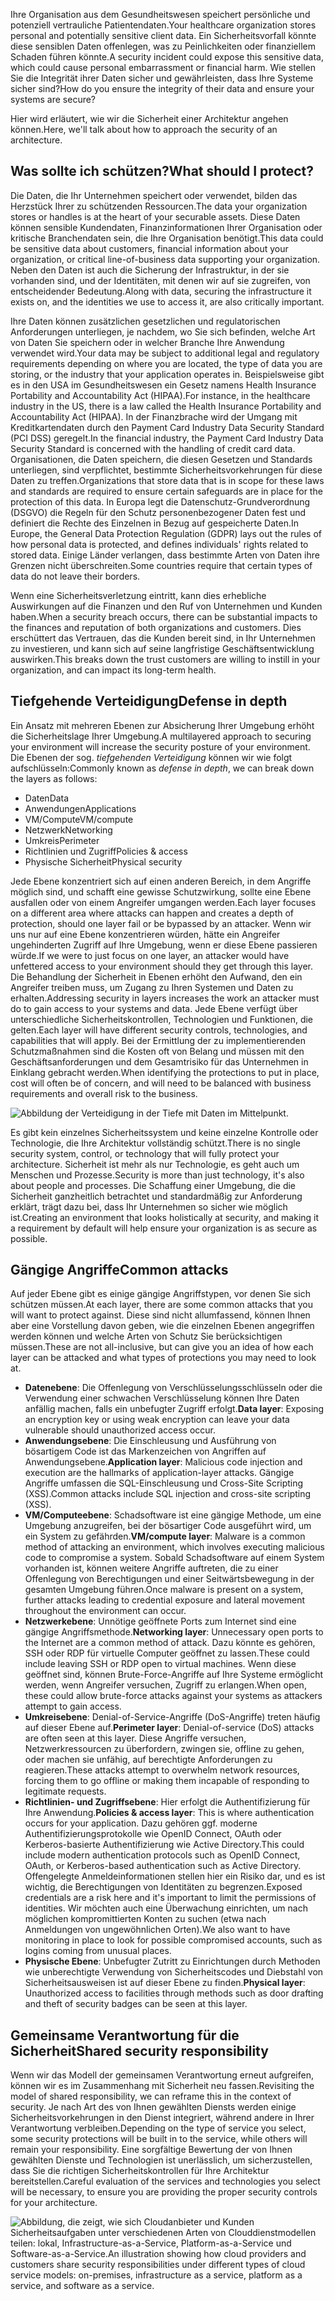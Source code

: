 <span data-ttu-id="5f647-101">Ihre Organisation aus dem Gesundheitswesen speichert persönliche und potenziell vertrauliche Patientendaten.</span><span class="sxs-lookup"><span data-stu-id="5f647-101">Your healthcare organization stores personal and potentially sensitive client data.</span></span> <span data-ttu-id="5f647-102">Ein Sicherheitsvorfall könnte diese sensiblen Daten offenlegen, was zu Peinlichkeiten oder finanziellem Schaden führen könnte.</span><span class="sxs-lookup"><span data-stu-id="5f647-102">A security incident could expose this sensitive data, which could cause personal embarrassment or financial harm.</span></span> <span data-ttu-id="5f647-103">Wie stellen Sie die Integrität ihrer Daten sicher und gewährleisten, dass Ihre Systeme sicher sind?</span><span class="sxs-lookup"><span data-stu-id="5f647-103">How do you ensure the integrity of their data and ensure your systems are secure?</span></span> 

<span data-ttu-id="5f647-104">Hier wird erläutert, wie wir die Sicherheit einer Architektur angehen können.</span><span class="sxs-lookup"><span data-stu-id="5f647-104">Here, we'll talk about how to approach the security of an architecture.</span></span>

## <a name="what-should-i-protect"></a><span data-ttu-id="5f647-105">Was sollte ich schützen?</span><span class="sxs-lookup"><span data-stu-id="5f647-105">What should I protect?</span></span>

<span data-ttu-id="5f647-106">Die Daten, die Ihr Unternehmen speichert oder verwendet, bilden das Herzstück Ihrer zu schützenden Ressourcen.</span><span class="sxs-lookup"><span data-stu-id="5f647-106">The data your organization stores or handles is at the heart of your securable assets.</span></span> <span data-ttu-id="5f647-107">Diese Daten können sensible Kundendaten, Finanzinformationen Ihrer Organisation oder kritische Branchendaten sein, die Ihre Organisation benötigt.</span><span class="sxs-lookup"><span data-stu-id="5f647-107">This data could be sensitive data about customers, financial information about your organization, or critical line-of-business data supporting your organization.</span></span> <span data-ttu-id="5f647-108">Neben den Daten ist auch die Sicherung der Infrastruktur, in der sie vorhanden sind, und der Identitäten, mit denen wir auf sie zugreifen, von entscheidender Bedeutung.</span><span class="sxs-lookup"><span data-stu-id="5f647-108">Along with data, securing the infrastructure it exists on, and the identities we use to access it, are also critically important.</span></span>

<span data-ttu-id="5f647-109">Ihre Daten können zusätzlichen gesetzlichen und regulatorischen Anforderungen unterliegen, je nachdem, wo Sie sich befinden, welche Art von Daten Sie speichern oder in welcher Branche Ihre Anwendung verwendet wird.</span><span class="sxs-lookup"><span data-stu-id="5f647-109">Your data may be subject to additional legal and regulatory requirements depending on where you are located, the type of data you are storing, or the industry that your application operates in.</span></span> <span data-ttu-id="5f647-110">Beispielsweise gibt es in den USA im Gesundheitswesen ein Gesetz namens Health Insurance Portability and Accountability Act (HIPAA).</span><span class="sxs-lookup"><span data-stu-id="5f647-110">For instance, in the healthcare industry in the US, there is a law called the Health Insurance Portability and Accountability Act (HIPAA).</span></span> <span data-ttu-id="5f647-111">In der Finanzbrache wird der Umgang mit Kreditkartendaten durch den Payment Card Industry Data Security Standard (PCI DSS) geregelt.</span><span class="sxs-lookup"><span data-stu-id="5f647-111">In the financial industry, the Payment Card Industry Data Security Standard is concerned with the handling of credit card data.</span></span> <span data-ttu-id="5f647-112">Organisationen, die Daten speichern, die diesen Gesetzen und Standards unterliegen, sind verpflichtet, bestimmte Sicherheitsvorkehrungen für diese Daten zu treffen.</span><span class="sxs-lookup"><span data-stu-id="5f647-112">Organizations that store data that is in scope for these laws and standards are required to ensure certain safeguards are in place for the protection of this data.</span></span> <span data-ttu-id="5f647-113">In Europa legt die Datenschutz-Grundverordnung (DSGVO) die Regeln für den Schutz personenbezogener Daten fest und definiert die Rechte des Einzelnen in Bezug auf gespeicherte Daten.</span><span class="sxs-lookup"><span data-stu-id="5f647-113">In Europe, the General Data Protection Regulation (GDPR) lays out the rules of how personal data is protected, and defines individuals' rights related to stored data.</span></span> <span data-ttu-id="5f647-114">Einige Länder verlangen, dass bestimmte Arten von Daten ihre Grenzen nicht überschreiten.</span><span class="sxs-lookup"><span data-stu-id="5f647-114">Some countries require that certain types of data do not leave their borders.</span></span>

<span data-ttu-id="5f647-115">Wenn eine Sicherheitsverletzung eintritt, kann dies erhebliche Auswirkungen auf die Finanzen und den Ruf von Unternehmen und Kunden haben.</span><span class="sxs-lookup"><span data-stu-id="5f647-115">When a security breach occurs, there can be substantial impacts to the finances and reputation of both organizations and customers.</span></span> <span data-ttu-id="5f647-116">Dies erschüttert das Vertrauen, das die Kunden bereit sind, in Ihr Unternehmen zu investieren, und kann sich auf seine langfristige Geschäftsentwicklung auswirken.</span><span class="sxs-lookup"><span data-stu-id="5f647-116">This breaks down the trust customers are willing to instill in your organization, and can impact its long-term health.</span></span>

## <a name="defense-in-depth"></a><span data-ttu-id="5f647-117">Tiefgehende Verteidigung</span><span class="sxs-lookup"><span data-stu-id="5f647-117">Defense in depth</span></span>

<span data-ttu-id="5f647-118">Ein Ansatz mit mehreren Ebenen zur Absicherung Ihrer Umgebung erhöht die Sicherheitslage Ihrer Umgebung.</span><span class="sxs-lookup"><span data-stu-id="5f647-118">A multilayered approach to securing your environment will increase the security posture of your environment.</span></span> <span data-ttu-id="5f647-119">Die Ebenen der sog. _tiefgehenden Verteidigung_ können wir wie folgt aufschlüsseln:</span><span class="sxs-lookup"><span data-stu-id="5f647-119">Commonly known as _defense in depth_, we can break down the layers as follows:</span></span>

* <span data-ttu-id="5f647-120">Daten</span><span class="sxs-lookup"><span data-stu-id="5f647-120">Data</span></span>
* <span data-ttu-id="5f647-121">Anwendungen</span><span class="sxs-lookup"><span data-stu-id="5f647-121">Applications</span></span>
* <span data-ttu-id="5f647-122">VM/Compute</span><span class="sxs-lookup"><span data-stu-id="5f647-122">VM/compute</span></span>
* <span data-ttu-id="5f647-123">Netzwerk</span><span class="sxs-lookup"><span data-stu-id="5f647-123">Networking</span></span>
* <span data-ttu-id="5f647-124">Umkreis</span><span class="sxs-lookup"><span data-stu-id="5f647-124">Perimeter</span></span>
* <span data-ttu-id="5f647-125">Richtlinien und Zugriff</span><span class="sxs-lookup"><span data-stu-id="5f647-125">Policies & access</span></span>
* <span data-ttu-id="5f647-126">Physische Sicherheit</span><span class="sxs-lookup"><span data-stu-id="5f647-126">Physical security</span></span>

<span data-ttu-id="5f647-127">Jede Ebene konzentriert sich auf einen anderen Bereich, in dem Angriffe möglich sind, und schafft eine gewisse Schutzwirkung, sollte eine Ebene ausfallen oder von einem Angreifer umgangen werden.</span><span class="sxs-lookup"><span data-stu-id="5f647-127">Each layer focuses on a different area where attacks can happen and creates a depth of protection, should one layer fail or be bypassed by an attacker.</span></span> <span data-ttu-id="5f647-128">Wenn wir uns nur auf eine Ebene konzentrieren würden, hätte ein Angreifer ungehinderten Zugriff auf Ihre Umgebung, wenn er diese Ebene passieren würde.</span><span class="sxs-lookup"><span data-stu-id="5f647-128">If we were to just focus on one layer, an attacker would have unfettered access to your environment should they get through this layer.</span></span> <span data-ttu-id="5f647-129">Die Behandlung der Sicherheit in Ebenen erhöht den Aufwand, den ein Angreifer treiben muss, um Zugang zu Ihren Systemen und Daten zu erhalten.</span><span class="sxs-lookup"><span data-stu-id="5f647-129">Addressing security in layers increases the work an attacker must do to gain access to your systems and data.</span></span> <span data-ttu-id="5f647-130">Jede Ebene verfügt über unterschiedliche Sicherheitskontrollen, Technologien und Funktionen, die gelten.</span><span class="sxs-lookup"><span data-stu-id="5f647-130">Each layer will have different security controls, technologies, and capabilities that will apply.</span></span> <span data-ttu-id="5f647-131">Bei der Ermittlung der zu implementierenden Schutzmaßnahmen sind die Kosten oft von Belang und müssen mit den Geschäftsanforderungen und dem Gesamtrisiko für das Unternehmen in Einklang gebracht werden.</span><span class="sxs-lookup"><span data-stu-id="5f647-131">When identifying the protections to put in place, cost will often be of concern, and will need to be balanced with business requirements and overall risk to the business.</span></span>

![Abbildung der Verteidigung in der Tiefe mit Daten im Mittelpunkt.](../media/security-layers.png)

<span data-ttu-id="5f647-134">Es gibt kein einzelnes Sicherheitssystem und keine einzelne Kontrolle oder Technologie, die Ihre Architektur vollständig schützt.</span><span class="sxs-lookup"><span data-stu-id="5f647-134">There is no single security system, control, or technology that will fully protect your architecture.</span></span> <span data-ttu-id="5f647-135">Sicherheit ist mehr als nur Technologie, es geht auch um Menschen und Prozesse.</span><span class="sxs-lookup"><span data-stu-id="5f647-135">Security is more than just technology, it's also about people and processes.</span></span> <span data-ttu-id="5f647-136">Die Schaffung einer Umgebung, die die Sicherheit ganzheitlich betrachtet und standardmäßig zur Anforderung erklärt, trägt dazu bei, dass Ihr Unternehmen so sicher wie möglich ist.</span><span class="sxs-lookup"><span data-stu-id="5f647-136">Creating an environment that looks holistically at security, and making it a requirement by default will help ensure your organization is as secure as possible.</span></span>

## <a name="common-attacks"></a><span data-ttu-id="5f647-137">Gängige Angriffe</span><span class="sxs-lookup"><span data-stu-id="5f647-137">Common attacks</span></span>

<span data-ttu-id="5f647-138">Auf jeder Ebene gibt es einige gängige Angriffstypen, vor denen Sie sich schützen müssen.</span><span class="sxs-lookup"><span data-stu-id="5f647-138">At each layer, there are some common attacks that you will want to protect against.</span></span> <span data-ttu-id="5f647-139">Diese sind nicht allumfassend, können Ihnen aber eine Vorstellung davon geben, wie die einzelnen Ebenen angegriffen werden können und welche Arten von Schutz Sie berücksichtigen müssen.</span><span class="sxs-lookup"><span data-stu-id="5f647-139">These are not all-inclusive, but can give you an idea of how each layer can be attacked and what types of protections you may need to look at.</span></span>

* <span data-ttu-id="5f647-140">**Datenebene**: Die Offenlegung von Verschlüsselungsschlüsseln oder die Verwendung einer schwachen Verschlüsselung können Ihre Daten anfällig machen, falls ein unbefugter Zugriff erfolgt.</span><span class="sxs-lookup"><span data-stu-id="5f647-140">**Data layer**: Exposing an encryption key or using weak encryption can leave your data vulnerable should unauthorized access occur.</span></span>
* <span data-ttu-id="5f647-141">**Anwendungsebene**: Die Einschleusung und Ausführung von bösartigem Code ist das Markenzeichen von Angriffen auf Anwendungsebene.</span><span class="sxs-lookup"><span data-stu-id="5f647-141">**Application layer**: Malicious code injection and execution are the hallmarks of application-layer attacks.</span></span> <span data-ttu-id="5f647-142">Gängige Angriffe umfassen die SQL-Einschleusung und Cross-Site Scripting (XSS).</span><span class="sxs-lookup"><span data-stu-id="5f647-142">Common attacks include SQL injection and cross-site scripting (XSS).</span></span>
* <span data-ttu-id="5f647-143">**VM/Computeebene**: Schadsoftware ist eine gängige Methode, um eine Umgebung anzugreifen, bei der bösartiger Code ausgeführt wird, um ein System zu gefährden.</span><span class="sxs-lookup"><span data-stu-id="5f647-143">**VM/compute layer**: Malware is a common method of attacking an environment, which involves executing malicious code to compromise a system.</span></span> <span data-ttu-id="5f647-144">Sobald Schadsoftware auf einem System vorhanden ist, können weitere Angriffe auftreten, die zu einer Offenlegung von Berechtigungen und einer Seitwärtsbewegung in der gesamten Umgebung führen.</span><span class="sxs-lookup"><span data-stu-id="5f647-144">Once malware is present on a system, further attacks leading to credential exposure and lateral movement throughout the environment can occur.</span></span>
* <span data-ttu-id="5f647-145">**Netzwerkebene**: Unnötige geöffnete Ports zum Internet sind eine gängige Angriffsmethode.</span><span class="sxs-lookup"><span data-stu-id="5f647-145">**Networking layer**: Unnecessary open ports to the Internet are a common method of attack.</span></span> <span data-ttu-id="5f647-146">Dazu könnte es gehören, SSH oder RDP für virtuelle Computer geöffnet zu lassen.</span><span class="sxs-lookup"><span data-stu-id="5f647-146">These could include leaving SSH or RDP open to virtual machines.</span></span> <span data-ttu-id="5f647-147">Wenn diese geöffnet sind, können Brute-Force-Angriffe auf Ihre Systeme ermöglicht werden, wenn Angreifer versuchen, Zugriff zu erlangen.</span><span class="sxs-lookup"><span data-stu-id="5f647-147">When open, these could allow brute-force attacks against your systems as attackers attempt to gain access.</span></span>
* <span data-ttu-id="5f647-148">**Umkreisebene**: Denial-of-Service-Angriffe (DoS-Angriffe) treten häufig auf dieser Ebene auf.</span><span class="sxs-lookup"><span data-stu-id="5f647-148">**Perimeter layer**: Denial-of-service (DoS) attacks are often seen at this layer.</span></span> <span data-ttu-id="5f647-149">Diese Angriffe versuchen, Netzwerkressourcen zu überfordern, zwingen sie, offline zu gehen, oder machen sie unfähig, auf berechtigte Anforderungen zu reagieren.</span><span class="sxs-lookup"><span data-stu-id="5f647-149">These attacks attempt to overwhelm network resources, forcing them to go  offline or making them incapable of responding to legitimate requests.</span></span>
* <span data-ttu-id="5f647-150">**Richtlinien- und Zugriffsebene**: Hier erfolgt die Authentifizierung für Ihre Anwendung.</span><span class="sxs-lookup"><span data-stu-id="5f647-150">**Policies & access layer**: This is where authentication occurs for your application.</span></span> <span data-ttu-id="5f647-151">Dazu gehören ggf. moderne Authentifizierungsprotokolle wie OpenID Connect, OAuth oder Kerberos-basierte Authentifizierung wie Active Directory.</span><span class="sxs-lookup"><span data-stu-id="5f647-151">This could include modern authentication protocols such as OpenID Connect, OAuth, or Kerberos-based authentication such as Active Directory.</span></span> <span data-ttu-id="5f647-152">Offengelegte Anmeldeinformationen stellen hier ein Risiko dar, und es ist wichtig, die Berechtigungen von Identitäten zu begrenzen.</span><span class="sxs-lookup"><span data-stu-id="5f647-152">Exposed credentials are a risk here and it's important to limit the permissions of identities.</span></span> <span data-ttu-id="5f647-153">Wir möchten auch eine Überwachung einrichten, um nach möglichen kompromittierten Konten zu suchen (etwa nach Anmeldungen von ungewöhnlichen Orten).</span><span class="sxs-lookup"><span data-stu-id="5f647-153">We also want to have monitoring in place to look for possible compromised accounts, such as logins coming from unusual places.</span></span>
* <span data-ttu-id="5f647-154">**Physische Ebene**: Unbefugter Zutritt zu Einrichtungen durch Methoden wie unberechtigte Verwendung von Sicherheitscodes und Diebstahl von Sicherheitsausweisen ist auf dieser Ebene zu finden.</span><span class="sxs-lookup"><span data-stu-id="5f647-154">**Physical layer**: Unauthorized access to facilities through methods such as door drafting and theft of security badges can be seen at this layer.</span></span>

## <a name="shared-security-responsibility"></a><span data-ttu-id="5f647-155">Gemeinsame Verantwortung für die Sicherheit</span><span class="sxs-lookup"><span data-stu-id="5f647-155">Shared security responsibility</span></span>

<span data-ttu-id="5f647-156">Wenn wir das Modell der gemeinsamen Verantwortung erneut aufgreifen, können wir es im Zusammenhang mit Sicherheit neu fassen.</span><span class="sxs-lookup"><span data-stu-id="5f647-156">Revisiting the model of shared responsibility, we can reframe this in the context of security.</span></span> <span data-ttu-id="5f647-157">Je nach Art des von Ihnen gewählten Diensts werden einige Sicherheitsvorkehrungen in den Dienst integriert, während andere in Ihrer Verantwortung verbleiben.</span><span class="sxs-lookup"><span data-stu-id="5f647-157">Depending on the type of service you select, some security protections will be built in to the service, while others will remain your responsibility.</span></span> <span data-ttu-id="5f647-158">Eine sorgfältige Bewertung der von Ihnen gewählten Dienste und Technologien ist unerlässlich, um sicherzustellen, dass Sie die richtigen Sicherheitskontrollen für Ihre Architektur bereitstellen.</span><span class="sxs-lookup"><span data-stu-id="5f647-158">Careful evaluation of the services and technologies you select will be necessary, to ensure you are providing the proper security controls for your architecture.</span></span>

![<span data-ttu-id="5f647-159">Abbildung, die zeigt, wie sich Cloudanbieter und Kunden Sicherheitsaufgaben unter verschiedenen Arten von Clouddienstmodellen teilen: lokal, Infrastructure-as-a-Service, Platform-as-a-Service und Software-as-a-Service.</span><span class="sxs-lookup"><span data-stu-id="5f647-159">An illustration showing how cloud providers and customers share security responsibilities under different types of cloud service models: on-premises, infrastructure as a service, platform as a service, and software as a service.</span></span> ](../media/shared_responsibilities.png)
